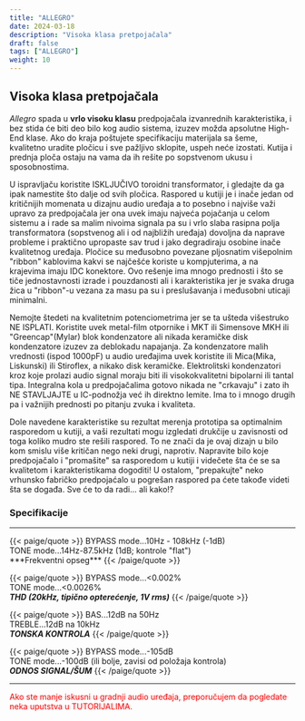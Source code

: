 ```yaml
---
title: "ALLEGRO"
date: 2024-03-18
description: "Visoka klasa pretpojačala"
draft: false
tags: ["ALLEGRO"]
weight: 10
---
```

## Visoka klasa pretpojačala

*Allegro* spada u **vrlo visoku klasu** predpojačala izvanrednih karakteristika, i bez stida će biti deo bilo kog audio sistema, izuzev možda apsolutne High-End klase. Ako do kraja poštujete specifikaciju materijala sa šeme, kvalitetno uradite pločicu i sve pažljivo sklopite, uspeh neće izostati. Kutija i prednja ploča ostaju na vama da ih rešite po sopstvenom ukusu i sposobnostima.

U ispravljaču koristite ISKLJUČIVO toroidni transformator, i gledajte da ga ipak namestite što dalje od svih pločica. Raspored u kutiji je i inače jedan od kritičnijih momenata u dizajnu audio uređaja a to posebno i najviše važi upravo za predpojačala jer ona uvek imaju najveća pojačanja u celom sistemu a i rade sa malim nivoima signala pa su i vrlo slaba rasipna polja transformatora (sopstvenog ali i od najbližih uređaja) dovoljna da naprave probleme i praktično upropaste sav trud i jako degradiraju osobine inače kvalitetnog uređaja. Pločice su međusobno povezane pljosnatim višepolnim "ribbon" kablovima kakvi se najčešće koriste u kompjuterima, a na krajevima imaju IDC konektore. Ovo rešenje ima mnogo prednosti i što se tiče jednostavnosti izrade i pouzdanosti ali i karakteristika jer je svaka druga žica u "ribbon"-u vezana za masu pa su i preslušavanja i međusobni uticaji minimalni.

Nemojte štedeti na kvalitetnim potenciometrima jer se ta ušteda višestruko NE ISPLATI. Koristite uvek metal-film otpornike i MKT ili Simensove MKH ili "Greencap"(Mylar) blok kondenzatore ali nikada keramičke disk kondenzatore izuzev za deblokadu napajanja. Za kondenzatore malih vrednosti (ispod 1000pF) u audio uređajima uvek koristite ili Mica(Mika, Liskunski) ili Stiroflex, a nikako disk keramičke. Elektrolitski kondenzatori kroz koje prolazi audio signal moraju biti ili visokokvalitetni bipolarni ili tantal tipa. Integralna kola u predpojačalima gotovo nikada ne "crkavaju" i zato ih NE STAVLJAJTE u IC-podnožja već ih direktno lemite. Ima to i mnogo drugih pa i važnijih prednosti po pitanju zvuka i kvaliteta.

Dole navedene karakteristike su rezultat merenja prototipa sa optimalnim rasporedom u kutiji, a vaši rezultati mogu izgledati drukčije u zavisnosti od toga koliko mudro ste rešili raspored. To ne znači da je ovaj dizajn u bilo kom smislu više kritičan nego neki drugi, naprotiv. Napravite bilo koje predpojačalo i "promašite" sa rasporedom u kutiji i videčete šta će se sa kvalitetom i karakteristikama dogoditi! U ostalom, "prepakujte" neko vrhunsko fabričko predpojaćalo u pogrešan raspored pa ćete takođe videti šta se događa. Sve će to da radi... ali kako!?

### Specifikacije
<hr>
{{< paige/quote >}}
BYPASS mode...10Hz - 108kHz (-1dB)<br>TONE mode...14Hz-87.5kHz (1dB; kontrole "flat")<br>***Frekventni opseg***
{{< /paige/quote >}}

{{< paige/quote >}}
BYPASS mode...<0.002%<br>TONE mode...<0.0026%<br>***THD (20kHz, tipično opterećenje, 1V rms)***
{{< /paige/quote >}}

{{< paige/quote >}}
BAS...12dB na 50Hz<br>TREBLE...12dB na 10kHz<br>***TONSKA KONTROLA***
{{< /paige/quote >}}

{{< paige/quote >}}
BYPASS mode...-105dB<br>TONE mode...-100dB (ili bolje, zavisi od položaja kontrola)<br>***ODNOS SIGNAL/ŠUM***
{{< /paige/quote >}}
<hr>

<p style="color: red;" class="text-center">Ako ste manje iskusni u gradnji audio uređaja, preporučujem da pogledate neka uputstva u TUTORIJALIMA.</p>
